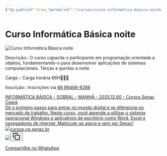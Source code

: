 ```yaml
---
{"dg-publish":true,"permalink":"/cursos/curso-informatica-basica-noite/","title":"Curso Informática Básica noite","metatags":{"description":"Dê o primeiro passo para entrar no mundo digital e se diferencie no mercado de trabalho. Neste curso, você aprende a utilizar o sistema operacional Windows e aplicativos de escritório como Word, Excel e navegadores de internet. Matricule-se agora e vem ser Senac!","og:image":"curso-prog.jpeg"},"tags":["curso"],"updated":"2025-04-07T10:59:01.386-03:00"}
---
```


# Curso Informática Básica noite

![Curso Informática Básica noite](/img/user/cursos/curso-inf-bas-noite.png)

Descrição:: O curso capacita o participante em programação orientada a objetos, fundamentando-o para desenvolver aplicações de sistemas computacionais. Terças e quintas a noite.

Carga :: Carga horária 66H👨🏻‍💻

Inscrição:: Inscrições via [88 99468-9288](https://api.whatsapp.com/send?1=pt_BR&phone=5585991913667&text=Ol%C3%A1,%20gostaria%20de%20me%20matricular%20no%20curso%20INFOMATICA%20-%202025.12.59)

<div class="auto-card-link-container" data-auto-card-link-depth="-1"><a class="auto-card-link-card" href="https://cursos.ce.senac.br/produto/informatica-basica-sobral-manha-2025-12-60/"><div class="auto-card-link-main"><div class="auto-card-link-title">INFORMÁTICA BÁSICA - SOBRAL - MANHÃ - 2025.12.60 - Cursos Senac Ceará</div><div class="auto-card-link-description">Dê o primeiro passo para entrar no mundo digital e se diferencie no mercado de trabalho. Neste curso, você aprende a utilizar o sistema operacional Windows e aplicativos de escritório como Word, Excel e navegadores de internet. Matricule-se agora e vem ser Senac!</div><div class="auto-card-link-host"><img class="auto-card-link-favicon" src="https://cursos.ce.senac.br/wp-content/themes/2021_senac_cursos/assets/ico/android-icon-192x192.png"><span>cursos.ce.senac.br</span></div></div><img class="auto-card-link-thumbnail" src="https://cursos.ce.senac.br/wp-content/uploads/2022/01/Informatica.jpg" draggable="false"></a><button class="auto-card-link-copy-url clickable-icon" aria-label="Copy URL
https://cursos.ce.senac.br/produto/informatica-basica-sobral-manha-2025-12-60/"><svg xmlns="http://www.w3.org/2000/svg" width="24" height="24" viewBox="0 0 24 24" fill="none" stroke="currentColor" stroke-width="2" stroke-linecap="round" stroke-linejoin="round" class="svg-icon lucide-copy"><rect x="8" y="8" width="14" height="14" rx="2" ry="2"></rect><path d="M4 16c-1.1 0-2-.9-2-2V4c0-1.1.9-2 2-2h10c1.1 0 2 .9 2 2"></path></svg></button></div>

[Compartilhe no WhatsApp](https://api.whatsapp.com/send?1=pt_BR&phone=5585991913667&text=Ol%C3%A1,%20gostaria%20de%20me%20matricular%20no%20curso%20INFOMATICA%20-%202025.12.59)
